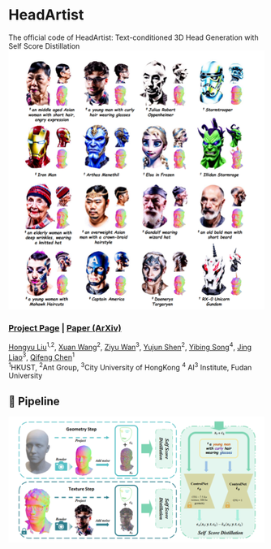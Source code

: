 # HeadArtist
The official code of HeadArtist: Text-conditioned 3D Head Generation with Self Score Distillation
<img src='doc/show.PNG'/>

### [Project Page](https://kumapowerliu.github.io/HeadArtist/) | [Paper (ArXiv)]()


[Hongyu Liu](https://kumapowerliu.github.io/)<sup>1,2</sup>,
[Xuan Wang](https://xuanwangvc.github.io/)<sup>2</sup>,
[Ziyu Wan](http://raywzy.com/)<sup>3</sup>,
[Yujun Shen](https://shenyujun.github.io/)<sup>2</sup>,
[Yibing Song](https://ybsong00.github.io/)<sup>4</sup>,
[Jing Liao](https://www.cityu.edu.hk/stfprofile/jingliao.htm)<sup>3</sup>,
[Qifeng Chen](https://cqf.io/)<sup>1</sup><br>
<sup>1</sup>HKUST, <sup>2</sup>Ant Group, <sup>3</sup>City University of HongKong <sup>4</sup> AI<sup>3</sup> Institute, Fudan University

## :star2: Pipeline
<img src='doc/pipeline.PNG'/>